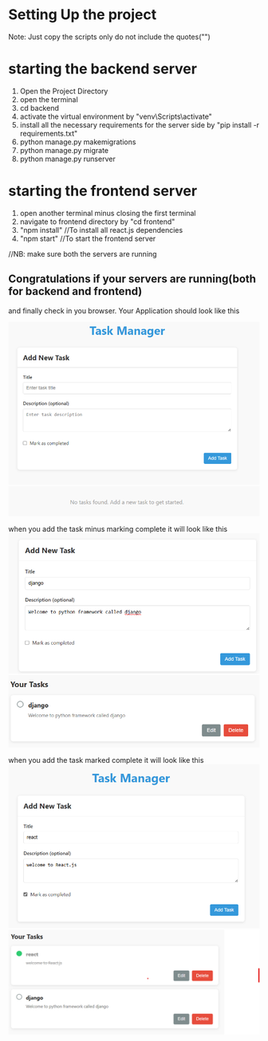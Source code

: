 # Setting Up the project
Note: Just copy the scripts only do not include the quotes("")

  # starting the backend server
1. Open the Project Directory
2. open the terminal
3. cd backend
4. activate the virtual environment by "venv\Scripts\activate"
5. install all the necessary requirements for the server side by
"pip install -r requirements.txt"
6. python manage.py makemigrations
7. python manage.py migrate
8. python manage.py runserver

# starting the frontend server
1. open another terminal minus closing the first terminal
2. navigate to frontend directory by "cd frontend"
3. "npm install" //To install all react.js dependencies
4. "npm start" //To start the frontend server

//NB: make sure both the servers are running

##  Congratulations if your servers are running(both for backend and frontend)
and finally check in you browser.
Your Application should look like this

 ![Task Manager interface](./frontend/assets/images/1.png)
 ![Task Manager interface](./frontend/assets/images/2.png)

when you add the task minus marking complete it will look like this
 ![Task Manager interface](./frontend/assets/images/3.png)
 ![Task Manager interface](./frontend/assets/images/4.png)

when you add the task marked complete it will look like this
 ![Task Manager interface](./frontend/assets/images/5.png)
 ![Task Manager interface](./frontend/assets/images/6.png)
  

